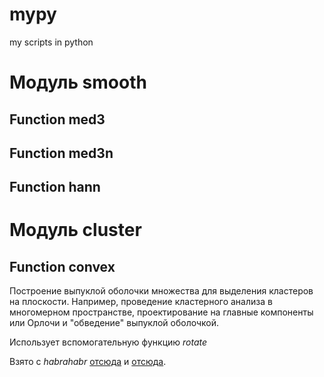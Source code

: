 mypy
====

my scripts in python

# Модуль smooth #

## Function med3 ##

## Function med3n ##

## Function hann ##

# Модуль cluster #

## Function convex ##

Построение выпуклой оболочки множества для выделения кластеров на плоскости. Например, проведение кластерного анализа в многомерном пространстве, проектирование на главные компоненты или Орлочи и "обведение" выпуклой оболочкой.

Использует вспомогательную функцию *rotate*

Взято с *habrahabr* [отсюда](http://habrahabr.ru/post/144921/) и [отсюда](http://habrahabr.ru/post/144571/).
